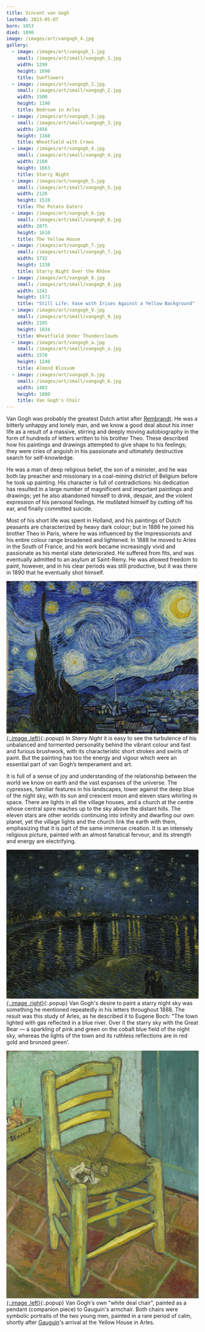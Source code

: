 ```yaml
---
title: Vincent van Gogh
lastmod: 2023-05-07
born: 1853
died: 1890
image: /images/art/vangogh_4.jpg
gallery:
  - image: /images/art/vangogh_1.jpg
    small: /images/art/small/vangogh_1.jpg
    width: 1290
    height: 1690
    title: Sunflowers
  - image: /images/art/vangogh_2.jpg
    small: /images/art/small/vangogh_2.jpg
    width: 1500
    height: 1190
    title: Bedroom in Arles
  - image: /images/art/vangogh_3.jpg
    small: /images/art/small/vangogh_3.jpg
    width: 2456
    height: 1168
    title: Wheatfield with Crows
  - image: /images/art/vangogh_4.jpg
    small: /images/art/small/vangogh_4.jpg
    width: 2100
    height: 1663
    title: Starry Night
  - image: /images/art/vangogh_5.jpg
    small: /images/art/small/vangogh_5.jpg
    width: 2126
    height: 1510
    title: The Potato Eaters
  - image: /images/art/vangogh_6.jpg
    small: /images/art/small/vangogh_6.jpg
    width: 2075
    height: 1610
    title: The Yellow House
  - image: /images/art/vangogh_7.jpg
    small: /images/art/small/vangogh_7.jpg
    width: 1732
    height: 1338
    title: Starry Night Over the Rhône
  - image: /images/art/vangogh_8.jpg
    small: /images/art/small/vangogh_8.jpg
    width: 1241
    height: 1571
    title: "Still Life: Vase with Irises Against a Yellow Background"
  - image: /images/art/vangogh_9.jpg
    small: /images/art/small/vangogh_9.jpg
    width: 2105
    height: 1034
    title: Wheatfield Under Thunderclouds
  - image: /images/art/vangogh_a.jpg
    small: /images/art/small/vangogh_a.jpg
    width: 1570
    height: 1240
    title: Almond Blossom
  - image: /images/art/vangogh_b.jpg
    small: /images/art/small/vangogh_b.jpg
    width: 1403
    height: 1800
    title: Van Gogh's Chair
---
```


Van Gogh was probably the greatest Dutch artist after
[Rembrandt](/art/rembrandt/). He was a bitterly unhappy and lonely man, and we
know a good deal about his inner life as a result of a massive, stirring and
deeply moving autobiography in the form of hundreds of letters written to his
brother Theo. These described how his paintings and drawings attempted to give
shape to his feelings; they were cries of anguish in his passionate and
ultimately destructive search for self-knowledge.

He was a man of deep religious belief, the son of a minister, and he was both
lay preacher and missionary in a coal-mining district of Belgium before he took
up painting. His character is full of contradictions: his dedication has
resulted in a large number of magnificent and important paintings and drawings;
yet he also abandoned himself to drink, despair, and the violent expression of
his personal feelings. He mutilated himself by cutting off his ear, and finally
committed suicide.

Most of his short life was spent in Holland, and his paintings of Dutch
peasants are characterized by heavy dark colour; but in 1886 he joined his
brother Theo in Paris, where he was influenced by the Impressionists and his
entire colour range broadened and lightened. In 1888 he moved to Arles in the
South of France, and his work became increasingly vivid and passionate as his
mental state deteriorated. He suffered from fits, and was eventually admitted
to an asylum at Saint-Remy. He was allowed freedom to paint, however, and in
his clear periods was still productive, but it was there in 1890 that he
eventually shot himself.

[![Starry Night](/images/art/vangogh_4.jpg){:.image .left}](/images/art/vangogh_4.jpg){:.popup}
In _Starry Night_ it is easy to see the turbulence of his unbalanced and
tormented personality behind the vibrant colour and fast and furious brushwork,
with its characteristic short strokes and swirls of paint. But the painting has
too the energy and vigour which were an essential part of van Gogh’s
temperament and art.

It is full of a sense of joy and understanding of the relationship between the
world we know on earth and the vast expanses of the universe. The cypresses,
familiar features in his landscapes, tower against the deep blue of the night
sky, with its sun and crescent moon and eleven stars whirling in space. There
are lights in all the village houses, and a church at the centre whose central
spire reaches up to the sky above the distant hills. The eleven stars are other
worlds continuing into infinity and dwarfing our own planet, yet the village
lights and the church link the earth with them, emphasizing that it is part of
the same immense creation. It is an intensely religious picture, painted with
an almost fanatical fervour, and its strength and energy are electrifying.

[![Starry Night Over the Rhône](/images/art/vangogh_7.jpg){:.image .right}](/images/art/vangogh_7.jpg){:.popup}
Van Gogh's desire to paint a starry night sky was something he mentioned
repeatedly in his letters throughout 1888. The result was this study of Arles,
as he described it to Eugene Boch: "The town lighted with gas reflected in a
blue river. Over it the starry sky with the Great Bear &mdash; a sparkling of
pink and green on the cobalt blue field of the night sky, whereas the lights of
the town and its ruthless reflections are in red gold and bronzed green'.

[![Van Gogh's Chair](/images/art/vangogh_b.jpg){:.image .left}](/images/art/vangogh_b.jpg){:.popup}
Van Gogh's own "white deal chair", painted as a pendant (companion piece) to
Gauguin's armchair. Both chairs were symbolic portraits of the two young men,
painted in a rare period of calm, shortly after [Gauguin](/art/gauguin/)'s
arrival at the Yellow House in Arles. 
